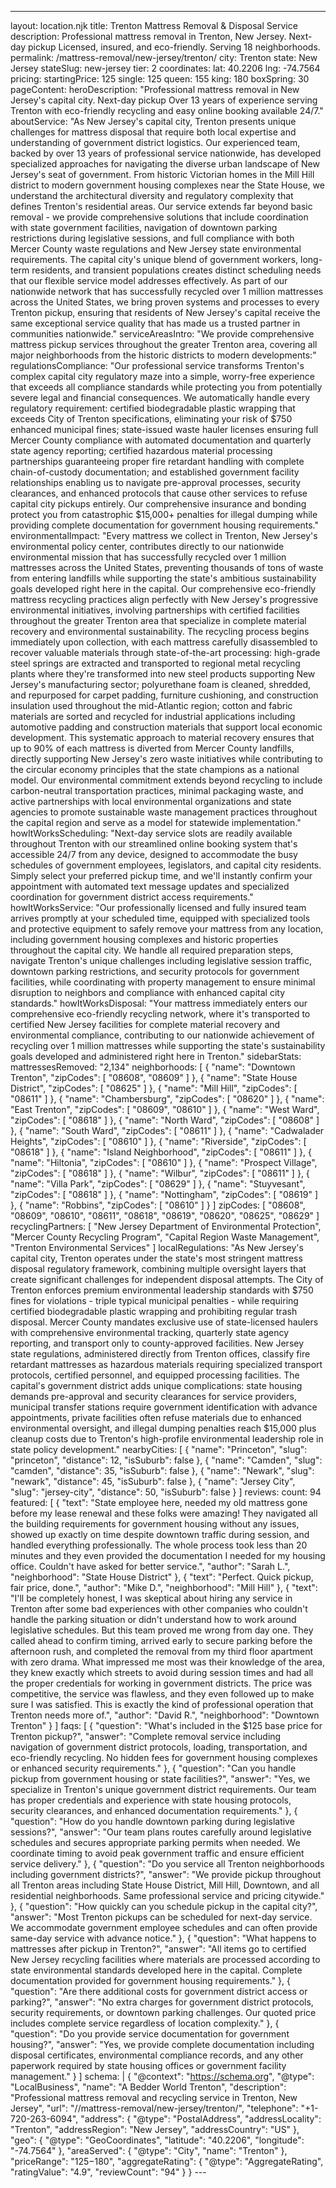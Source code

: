 ---
layout: location.njk
title: Trenton Mattress Removal & Disposal Service
description: Professional mattress removal in Trenton, New Jersey. Next-day pickup Licensed, insured, and eco-friendly. Serving 18 neighborhoods.
permalink: /mattress-removal/new-jersey/trenton/
city: Trenton state: New Jersey stateSlug: new-jersey tier: 2 coordinates: lat: 40.2206 lng: -74.7564 pricing: startingPrice: 125 single: 125 queen: 155 king: 180 boxSpring: 30 pageContent: heroDescription: "Professional mattress removal in New Jersey's capital city. Next-day pickup Over 13 years of experience serving Trenton with eco-friendly recycling and easy online booking available 24/7." aboutService: "As New Jersey's capital city, Trenton presents unique challenges for mattress disposal that require both local expertise and understanding of government district logistics. Our experienced team, backed by over 13 years of professional service nationwide, has developed specialized approaches for navigating the diverse urban landscape of New Jersey's seat of government. From historic Victorian homes in the Mill Hill district to modern government housing complexes near the State House, we understand the architectural diversity and regulatory complexity that defines Trenton's residential areas. Our service extends far beyond basic removal - we provide comprehensive solutions that include coordination with state government facilities, navigation of downtown parking restrictions during legislative sessions, and full compliance with both Mercer County waste regulations and New Jersey state environmental requirements. The capital city's unique blend of government workers, long-term residents, and transient populations creates distinct scheduling needs that our flexible service model addresses effectively. As part of our nationwide network that has successfully recycled over 1 million mattresses across the United States, we bring proven systems and processes to every Trenton pickup, ensuring that residents of New Jersey's capital receive the same exceptional service quality that has made us a trusted partner in communities nationwide." serviceAreasIntro: "We provide comprehensive mattress pickup services throughout the greater Trenton area, covering all major neighborhoods from the historic districts to modern developments:" regulationsCompliance: "Our professional service transforms Trenton's complex capital city regulatory maze into a simple, worry-free experience that exceeds all compliance standards while protecting you from potentially severe legal and financial consequences. We automatically handle every regulatory requirement: certified biodegradable plastic wrapping that exceeds City of Trenton specifications, eliminating your risk of $750 enhanced municipal fines; state-issued waste hauler licenses ensuring full Mercer County compliance with automated documentation and quarterly state agency reporting; certified hazardous material processing partnerships guaranteeing proper fire retardant handling with complete chain-of-custody documentation; and established government facility relationships enabling us to navigate pre-approval processes, security clearances, and enhanced protocols that cause other services to refuse capital city pickups entirely. Our comprehensive insurance and bonding protect you from catastrophic $15,000+ penalties for illegal dumping while providing complete documentation for government housing requirements." environmentalImpact: "Every mattress we collect in Trenton, New Jersey's environmental policy center, contributes directly to our nationwide environmental mission that has successfully recycled over 1 million mattresses across the United States, preventing thousands of tons of waste from entering landfills while supporting the state's ambitious sustainability goals developed right here in the capital. Our comprehensive eco-friendly mattress recycling practices align perfectly with New Jersey's progressive environmental initiatives, involving partnerships with certified facilities throughout the greater Trenton area that specialize in complete material recovery and environmental sustainability. The recycling process begins immediately upon collection, with each mattress carefully disassembled to recover valuable materials through state-of-the-art processing: high-grade steel springs are extracted and transported to regional metal recycling plants where they're transformed into new steel products supporting New Jersey's manufacturing sector; polyurethane foam is cleaned, shredded, and repurposed for carpet padding, furniture cushioning, and construction insulation used throughout the mid-Atlantic region; cotton and fabric materials are sorted and recycled for industrial applications including automotive padding and construction materials that support local economic development. This systematic approach to material recovery ensures that up to 90% of each mattress is diverted from Mercer County landfills, directly supporting New Jersey's zero waste initiatives while contributing to the circular economy principles that the state champions as a national model. Our environmental commitment extends beyond recycling to include carbon-neutral transportation practices, minimal packaging waste, and active partnerships with local environmental organizations and state agencies to promote sustainable waste management practices throughout the capital region and serve as a model for statewide implementation." howItWorksScheduling: "Next-day service slots are readily available throughout Trenton with our streamlined online booking system that's accessible 24/7 from any device, designed to accommodate the busy schedules of government employees, legislators, and capital city residents. Simply select your preferred pickup time, and we'll instantly confirm your appointment with automated text message updates and specialized coordination for government district access requirements." howItWorksService: "Our professionally licensed and fully insured team arrives promptly at your scheduled time, equipped with specialized tools and protective equipment to safely remove your mattress from any location, including government housing complexes and historic properties throughout the capital city. We handle all required preparation steps, navigate Trenton's unique challenges including legislative session traffic, downtown parking restrictions, and security protocols for government facilities, while coordinating with property management to ensure minimal disruption to neighbors and compliance with enhanced capital city standards." howItWorksDisposal: "Your mattress immediately enters our comprehensive eco-friendly recycling network, where it's transported to certified New Jersey facilities for complete material recovery and environmental compliance, contributing to our nationwide achievement of recycling over 1 million mattresses while supporting the state's sustainability goals developed and administered right here in Trenton." sidebarStats: mattressesRemoved: "2,134" neighborhoods: [ { "name": "Downtown Trenton", "zipCodes": [ "08608", "08609" ] }, { "name": "State House District", "zipCodes": [ "08625" ] }, { "name": "Mill Hill", "zipCodes": [ "08611" ] }, { "name": "Chambersburg", "zipCodes": [ "08620" ] }, { "name": "East Trenton", "zipCodes": [ "08609", "08610" ] }, { "name": "West Ward", "zipCodes": [ "08618" ] }, { "name": "North Ward", "zipCodes": [ "08608" ] }, { "name": "South Ward", "zipCodes": [ "08611" ] }, { "name": "Cadwalader Heights", "zipCodes": [ "08610" ] }, { "name": "Riverside", "zipCodes": [ "08618" ] }, { "name": "Island Neighborhood", "zipCodes": [ "08611" ] }, { "name": "Hiltonia", "zipCodes": [ "08610" ] }, { "name": "Prospect Village", "zipCodes": [ "08618" ] }, { "name": "Wilbur", "zipCodes": [ "08611" ] }, { "name": "Villa Park", "zipCodes": [ "08629" ] }, { "name": "Stuyvesant", "zipCodes": [ "08618" ] }, { "name": "Nottingham", "zipCodes": [ "08619" ] }, { "name": "Robbins", "zipCodes": [ "08610" ] } ] zipCodes: [ "08608", "08609", "08610", "08611", "08618", "08619", "08620", "08625", "08629" ] recyclingPartners: [ "New Jersey Department of Environmental Protection", "Mercer County Recycling Program", "Capital Region Waste Management", "Trenton Environmental Services" ] localRegulations: "As New Jersey's capital city, Trenton operates under the state's most stringent mattress disposal regulatory framework, combining multiple oversight layers that create significant challenges for independent disposal attempts. The City of Trenton enforces premium environmental leadership standards with $750 fines for violations - triple typical municipal penalties - while requiring certified biodegradable plastic wrapping and prohibiting regular trash disposal. Mercer County mandates exclusive use of state-licensed haulers with comprehensive environmental tracking, quarterly state agency reporting, and transport only to county-approved facilities. New Jersey state regulations, administered directly from Trenton offices, classify fire retardant mattresses as hazardous materials requiring specialized transport protocols, certified personnel, and equipped processing facilities. The capital's government district adds unique complications: state housing demands pre-approval and security clearances for service providers, municipal transfer stations require government identification with advance appointments, private facilities often refuse materials due to enhanced environmental oversight, and illegal dumping penalties reach $15,000 plus cleanup costs due to Trenton's high-profile environmental leadership role in state policy development." nearbyCities: [ { "name": "Princeton", "slug": "princeton", "distance": 12, "isSuburb": false }, { "name": "Camden", "slug": "camden", "distance": 35, "isSuburb": false }, { "name": "Newark", "slug": "newark", "distance": 45, "isSuburb": false }, { "name": "Jersey City", "slug": "jersey-city", "distance": 50, "isSuburb": false } ] reviews: count: 94 featured: [ { "text": "State employee here, needed my old mattress gone before my lease renewal and these folks were amazing! They navigated all the building requirements for government housing without any issues, showed up exactly on time despite downtown traffic during session, and handled everything professionally. The whole process took less than 20 minutes and they even provided the documentation I needed for my housing office. Couldn't have asked for better service.", "author": "Sarah L.", "neighborhood": "State House District" }, { "text": "Perfect. Quick pickup, fair price, done.", "author": "Mike D.", "neighborhood": "Mill Hill" }, { "text": "I'll be completely honest, I was skeptical about hiring any service in Trenton after some bad experiences with other companies who couldn't handle the parking situation or didn't understand how to work around legislative schedules. But this team proved me wrong from day one. They called ahead to confirm timing, arrived early to secure parking before the afternoon rush, and completed the removal from my third floor apartment with zero drama. What impressed me most was their knowledge of the area, they knew exactly which streets to avoid during session times and had all the proper credentials for working in government districts. The price was competitive, the service was flawless, and they even followed up to make sure I was satisfied. This is exactly the kind of professional operation that Trenton needs more of.", "author": "David R.", "neighborhood": "Downtown Trenton" } ] faqs: [ { "question": "What's included in the $125 base price for Trenton pickup?", "answer": "Complete removal service including navigation of government district protocols, loading, transportation, and eco-friendly recycling. No hidden fees for government housing complexes or enhanced security requirements." }, { "question": "Can you handle pickup from government housing or state facilities?", "answer": "Yes, we specialize in Trenton's unique government district requirements. Our team has proper credentials and experience with state housing protocols, security clearances, and enhanced documentation requirements." }, { "question": "How do you handle downtown parking during legislative sessions?", "answer": "Our team plans routes carefully around legislative schedules and secures appropriate parking permits when needed. We coordinate timing to avoid peak government traffic and ensure efficient service delivery." }, { "question": "Do you service all Trenton neighborhoods including government districts?", "answer": "We provide pickup throughout all Trenton areas including State House District, Mill Hill, Downtown, and all residential neighborhoods. Same professional service and pricing citywide." }, { "question": "How quickly can you schedule pickup in the capital city?", "answer": "Most Trenton pickups can be scheduled for next-day service. We accommodate government employee schedules and can often provide same-day service with advance notice." }, { "question": "What happens to mattresses after pickup in Trenton?", "answer": "All items go to certified New Jersey recycling facilities where materials are processed according to state environmental standards developed here in the capital. Complete documentation provided for government housing requirements." }, { "question": "Are there additional costs for government district access or parking?", "answer": "No extra charges for government district protocols, security requirements, or downtown parking challenges. Our quoted price includes complete service regardless of location complexity." }, { "question": "Do you provide service documentation for government housing?", "answer": "Yes, we provide complete documentation including disposal certificates, environmental compliance records, and any other paperwork required by state housing offices or government facility management." } ] schema: | { "@context": "https://schema.org", "@type": "LocalBusiness", "name": "A Bedder World Trenton", "description": "Professional mattress removal and recycling service in Trenton, New Jersey", "url": "//mattress-removal/new-jersey/trenton/", "telephone": "+1-720-263-6094", "address": { "@type": "PostalAddress", "addressLocality": "Trenton", "addressRegion": "New Jersey", "addressCountry": "US" }, "geo": { "@type": "GeoCoordinates", "latitude": "40.2206", "longitude": "-74.7564" }, "areaServed": { "@type": "City", "name": "Trenton" }, "priceRange": "$125-$180", "aggregateRating": { "@type": "AggregateRating", "ratingValue": "4.9", "reviewCount": "94" } } ---
